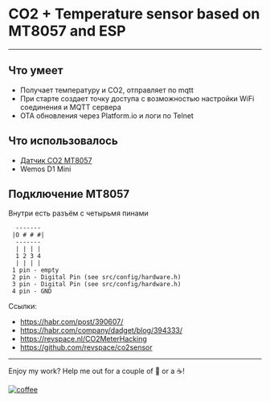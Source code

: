 # CO2 + Temperature sensor based on MT8057 and ESP

--------------------------------------------------------------
## Что умеет
* Получает температуру и CO2, отправляет по mqtt
* При старте создает точку доступа с возможностью настройки WiFi соединения и MQTT сервера
* OTA обновления через Platform.io и логи по Telnet

## Что использовалось
* [Датчик CO2 MT8057](https://masterkit.ru/shop/1266110)
* Wemos D1 Mini

## Подключение MT8057
Внутри есть разъём с четырьмя пинами
```
  -------
 |O # # #|
  -------
  | | | |
  1 2 3 4
  | | | |
 1 pin - empty
 2 pin - Digital Pin (see src/config/hardware.h)
 3 pin - Digital Pin (see src/config/hardware.h)
 4 pin - GND
```

Ссылки:
* https://habr.com/post/390607/
* https://habr.com/company/dadget/blog/394333/
* https://revspace.nl/CO2MeterHacking
* https://github.com/revspace/co2sensor

---

Enjoy my work? Help me out for a couple of :beers: or a :coffee:!

[![coffee](https://www.buymeacoffee.com/assets/img/custom_images/black_img.png)](http://yasobe.ru/na/esphome)
